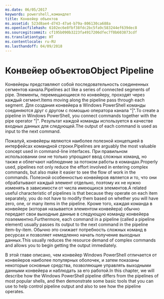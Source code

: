```yaml
---
ms.date: 06/05/2017
keywords: powershell,командлет
title: Конвейер объектов
ms.assetid: 523d8ae4-d743-47a4-b79a-806130ca688a
ms.openlocfilehash: 6102ec6e8fbf38fdc2bc5fa9c583244ef639dec8
ms.sourcegitcommit: cf195b090b3223fa4917206dfec7f0b603873cdf
ms.translationtype: HT
ms.contentlocale: ru-RU
ms.lasthandoff: 04/09/2018
---
```

# <a name="object-pipeline"></a><span data-ttu-id="9d55f-103">Конвейер объектов</span><span class="sxs-lookup"><span data-stu-id="9d55f-103">Object Pipeline</span></span>
<span data-ttu-id="9d55f-104">Конвейеры представляют собой последовательность соединенных сегментов канала.</span><span class="sxs-lookup"><span data-stu-id="9d55f-104">Pipelines act like a series of connected segments of pipe.</span></span> <span data-ttu-id="9d55f-105">Элементы, перемещающиеся по конвейеру, проходят через каждый сегмент.</span><span class="sxs-lookup"><span data-stu-id="9d55f-105">Items moving along the pipeline pass through each segment.</span></span> <span data-ttu-id="9d55f-106">Для создания конвейера в Windows PowerShell команды соединяются друг с другом с помощью оператора канала "|".</span><span class="sxs-lookup"><span data-stu-id="9d55f-106">To create a pipeline in Windows PowerShell, you connect commands together with the pipe operator "|".</span></span> <span data-ttu-id="9d55f-107">Результат каждой команды используется в качестве входных данных для следующей.</span><span class="sxs-lookup"><span data-stu-id="9d55f-107">The output of each command is used as input to the next command.</span></span>

<span data-ttu-id="9d55f-108">Пожалуй, конвейеры являются наиболее полезной концепцией в интерфейсах командной строки.</span><span class="sxs-lookup"><span data-stu-id="9d55f-108">Pipelines are arguably the most valuable concept used in command-line interfaces.</span></span> <span data-ttu-id="9d55f-109">При правильном использовании они не только упрощают ввод сложных команд, но также и облегчают наблюдение за потоком работы в командах.</span><span class="sxs-lookup"><span data-stu-id="9d55f-109">Properly used, pipelines not only reduce the effort involved in entering complex commands, but also make it easier to see the flow of work in the commands.</span></span> <span data-ttu-id="9d55f-110">Полезной особенностью конвейеров является и то, что они обрабатывают каждый элемент отдельно, поэтому их не нужно изменять в зависимости от числа имеющихся элементов.</span><span class="sxs-lookup"><span data-stu-id="9d55f-110">A related useful characteristic of pipelines is that because they operate on each item separately, you do not have to modify them based on whether you will have zero, one, or many items in the pipeline.</span></span> <span data-ttu-id="9d55f-111">Кроме того, каждая команда в конвейере (которая называется элементом конвейера) обычно передает свои выходные данные в следующую команду конвейера поэлементно.</span><span class="sxs-lookup"><span data-stu-id="9d55f-111">Furthermore, each command in a pipeline (called a pipeline element) usually passes its output to the next command in the pipeline item-by-item.</span></span> <span data-ttu-id="9d55f-112">Обычно это снижает потребность сложных команд в ресурсах и позволяет немедленно начать получение выходных данных.</span><span class="sxs-lookup"><span data-stu-id="9d55f-112">This usually reduces the resource demand of complex commands and allows you to begin getting the output immediately.</span></span>

<span data-ttu-id="9d55f-113">В этой главе описано, чем конвейер Windows PowerShell отличается от конвейеров наиболее популярных оболочек, и затем показаны некоторые основные средства, позволяющие управлять выходными данными конвейера и наблюдать за его работой.</span><span class="sxs-lookup"><span data-stu-id="9d55f-113">In this chapter, we will describe how the Windows PowerShell pipeline differs from the pipelines of most popular shells, and then demonstrate some basic tools that you can use to help control pipeline output and also to see how the pipeline operates.</span></span>
